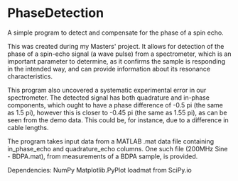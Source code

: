 # PhaseDetection
A simple program to detect and compensate for the phase of a spin echo.

This was created during my Masters' project. It allows for detection of the phase of a spin-echo signal (a wave pulse) from a spectrometer, which is an important parameter to determine, as it confirms the sample is responding in the intended way, and can provide information about its resonance characteristics.

This program also uncovered a systematic experimental error in our spectrometer. The detected signal has both quadrature and in-phase components, which ought to have a phase difference of -0.5 pi (the same as 1.5 pi), however this is closer to -0.45 pi (the same as 1.55 pi), as can be seen from the demo data. This could be, for instance, due to a difference in cable lengths.

The program takes input data from a MATLAB .mat data file containing in_phase_echo and quadrature_echo columns. One such file (200MHz Sine - BDPA.mat), from measurements of a BDPA sample, is provided.


Dependencies:
NumPy
Matplotlib.PyPlot
loadmat from SciPy.io
